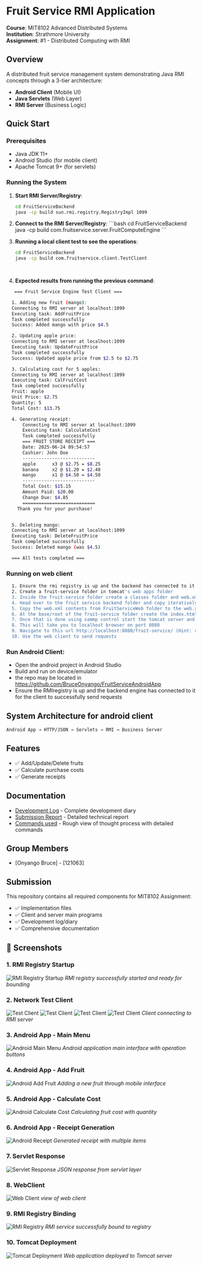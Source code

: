 # Fruit Service RMI Application

**Course**: MIT8102 Advanced Distributed Systems  
**Institution**: Strathmore University  
**Assignment**: #1 - Distributed Computing with RMI

## Overview

A distributed fruit service management system demonstrating Java RMI concepts through a 3-tier architecture:
- **Android Client** (Mobile UI)
- **Java Servlets** (Web Layer) 
- **RMI Server** (Business Logic)

## Quick Start

### Prerequisites
- Java JDK 11+
- Android Studio (for mobile client)
- Apache Tomcat 9+ (for servlets)

### Running the System 

1. **Start RMI Server/Registry**:
   ```bash
   cd FruitServiceBackend
   java -cp build sun.rmi.registry.RegistryImpl 1099
   ```

2. **Connect to the RMI Server/Registry**:
   \`\`\`bash
   cd FruitServiceBackend
   java -cp build com.fruitservice.server.FruitComputeEngine
   \`\`\`

3. **Running a local client test to see the operations**:
   ```bash
   cd FruitServiceBackend
   java -cp build com.fruitservice.client.TestClient

  
   ```

4. **Expected results from running the previous command**:
  ```bash
     === Fruit Service Engine Test Client ===

    1. Adding new fruit (mango):
    Connecting to RMI server at localhost:1099
    Executing task: AddFruitPrice
    Task completed successfully
    Success: Added mango with price $4.5

    2. Updating apple price:
    Connecting to RMI server at localhost:1099
    Executing task: UpdateFruitPrice
    Task completed successfully
    Success: Updated apple price from $2.5 to $2.75

    3. Calculating cost for 5 apples:
    Connecting to RMI server at localhost:1099
    Executing task: CalFruitCost
    Task completed successfully
    Fruit: apple
    Unit Price: $2.75
    Quantity: 5
    Total Cost: $13.75

    4. Generating receipt:
        Connecting to RMI server at localhost:1099
        Executing task: CalculateCost
        Task completed successfully
        === FRUIT STORE RECEIPT ===
        Date: 2025-06-24 09:54:57
        Cashier: John Doe
        ---------------------------
        apple      x3 @ $2.75 = $8.25
        banana     x2 @ $1.20 = $2.40
        mango      x1 @ $4.50 = $4.50
        ---------------------------
        Total Cost: $15.15
        Amount Paid: $20.00
        Change Due: $4.85
        ===========================
      Thank you for your purchase!


    5. Deleting mango:
    Connecting to RMI server at localhost:1099
    Executing task: DeleteFruitPrice
    Task completed successfully
    Success: Deleted mango (was $4.5)

    === All tests completed ===
  ```

### Running on web client

  ```bash
    1. Ensure the rmi registry is up and the backend has connected to it
    2. Create a fruit-service folder in tomcat's web apps folder
    3. Inside the fruit-service folder create a classes folder and web.xml file
    4. Head over to the fruit service backend folder and copy iteratively the com/fruitservice folder to  the to the classes folder (commands can be found in the javalog.txt file for windows users)
    5. Copy the web.xml contents from FruitServiceWeb folder to the web.xml in inside the fruit-service folder
    6. At the base/root of the fruit-service folder create the index.html and copy the contents from index.html in FruitServiceWeb folder i.e FruitServiceWeb/src/main/webapp/index.html
    7. Once that is done using xammp control start the tomcat server and click admin
    8. This will take you to localhost browser on port 8080
    9. Navigate to this url http://localhost:8080/fruit-service/ (Hint: remember the folder we created in web apps)
    10. Use the web client to send requests 
  ```

### **Run Android Client**:
   - Open the android project in Android Studio
   - Build and run on device/emulator
   - the repo may be located in https://github.com/BruceOnyango/FruitServiceAndroidApp
   - Ensure the RMIregistry is up and the backend engine has connected to it for the client to successfully send requests


## System Architecture for android client

```bash
Android App → HTTP/JSON → Servlets → RMI → Business Server
```

## Features

- ✅ Add/Update/Delete fruits
- ✅ Calculate purchase costs
- ✅ Generate receipts

## Documentation

- [Development Log](DEVELOPMENT_LOG.md) - Complete development diary
- [Submission Report](SUBMISSION_REPORT.md) - Detailed technical report
- [Commands used](javalog.txt) - Rough view of thought process with detailed commands

## Group Members

- [Onyango Bruce] - [121063]

## Submission

This repository contains all required components for MIT8102 Assignment:
- ✅ Implementation files
- ✅ Client and server main programs  
- ✅ Development log/diary
- ✅ Comprehensive documentation

## 📸 Screenshots

### 1. RMI Registry Startup
![RMI Registry Startup](screenshots/Screenshot(97).png)
*RMI registry successfully started and ready for bounding*

### 2. Network Test Client
![Test Client](screenshots/network-test-client-1.png)
![Test Client](screenshots/network-test-client-2.png)
![Test Client](screenshots/network-test-client-3.png)
![Test Client](screenshots/network-test-client-4.png)
*Client connecting to RMI server*

### 3. Android App - Main Menu
![Android Main Menu](screenshots/android-main-menu.png)
*Android application main interface with operation buttons*

### 4. Android App - Add Fruit
![Android Add Fruit](screenshots/android-add-fruit.png)
*Adding a new fruit through mobile interface*

### 5. Android App - Calculate Cost
![Android Calculate Cost](screenshots/android-calculate-cost.png)
*Calculating fruit cost with quantity*

### 6. Android App - Receipt Generation
![Android Receipt](screenshots/android-receipt.png)
*Generated receipt with multiple items*

### 7. Servlet Response
![Servlet Response](screenshots/servlet-response.png)
*JSON response from servlet layer*

### 8. WebClient
![Web Client](screenshots/web-client.png)
*view of web client*

### 9. RMI Registry Binding
![RMI Registry](screenshots/rmi-registry-binding.png)
*RMI service successfully bound to registry*

### 10. Tomcat Deployment
![Tomcat Deployment](screenshots/tomcat-deployment.png)
*Web application deployed to Tomcat server*
